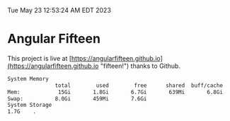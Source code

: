 Tue May 23 12:53:24 AM EDT 2023

# Angular Fifteen


This project is live at [https://angularfifteen.github.io](https://angularfifteen.github.io "fifteen!") thanks to Github.

```bash
System Memory
               total        used        free      shared  buff/cache   available
Mem:            15Gi       1.8Gi       6.7Gi       639Mi       6.8Gi        12Gi
Swap:          8.0Gi       459Mi       7.6Gi
System Storage
1.7G	.
```
```bash
